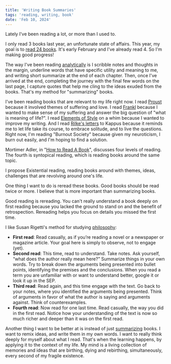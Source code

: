 ```yaml
---
title: 'Writing Book Summaries'
tags: 'reading, writing, book'
date: 'Feb 10, 2024'
---
```


Lately I've been reading a lot, or more than I used to.

I only read 3 books last year, an unfortunate state of affairs. This year, my goal is to [read 24 books](https://www.goodreads.com/user_challenges/51487655). It's early February and I've already read 4. So I'm making good progress!

The way I've been reading [analytically](https://fs.blog/the-art-of-reading-analytical-reading/) is I scribble notes and thoughts in the margin, underline words that have specific utility and meaning to me, and writing short summarize at the end of each chapter. Then, once I've arrived at the end, completing the journey with the final few words on the last page, I capture quotes that help me cling to the ideas exuded from the books. That's my method for "summarizing" books.

I've been reading books that are relevant to my life right now. I read [Proust](https://www.bneo.xyz/posts/proust) because it involved themes of suffering and love. I read [Frankl](https://www.bneo.xyz/posts/meaning) because I wanted to make sense of my suffering and answer the big question of "what is meaning of life?". I read [Elements of Style](https://www.bneo.xyz/posts/elementsofstyle) on a whim because I wanted to improve my writing. And I read [Rilke's letters](https://www.bneo.xyz/posts/rilkeletters) to Kappus because it reminds me to let life take its course, to embrace solitude, and to live the questions. Right now, I'm reading "Burnout Society" because given my neuroticism, I burn out easily, and I'm hoping to find a solution.

Mortimer Adler, in "[How to Read A Book](https://fs.blog/how-to-read-a-book/)", discusses four levels of reading. The fourth is syntopical reading, which is reading books around the same topic.

I propose Existential reading, reading books around with themes, ideas, challenges that are revolving around one's life.

One thing I want to do is reread these books. Good books should be read twice or more. I believe that is more important than summarizing books.

Good reading is rereading. You can't really understand a book deeply on first reading because you lacked the ground to stand on and the benefit of retrospection. Rereading helps you focus on details you missed the first time.

I like Susan Rigetti's method for studying [philosophy](https://www.susanrigetti.com/philosophy):

- **First read**: Read casually, as if you’re reading a novel or a newspaper or magazine article. Your goal here is simply to observe, not to engage (yet).
- **Second read**: This time, read to understand. Take notes. Ask yourself, “what does the author really mean here?” Summarize things in your own words. Try to break down the arguments being presented into bullet points, identifying the premises and the conclusions. When you read a term you are unfamiliar with or want to understand better, google it or look it up in the SEP.
- **Third read**: Read again, and this time engage with the text. Go back to your notes, where you identified the arguments being presented. Think of arguments in favor of what the author is saying and arguments against. Think of counterexamples.
- **Fourth read**: Now read for one last time. Read casually, the way you did in the first read. Notice how your understanding of the text is now so much richer and deeper than it was on the first read.

Another thing I want to be better at is instead of just [summarizing](https://www.andreasfragner.com/writing/writing-summaries) books. I want to remix ideas, and write them in my own words. I want to really think deeply for myself about what I read. That's when the learning happens, by applying it to the context of my life. My mind is a living collection of memories and ideas that are birthing, dying and rebirthing, simultaneously, every second of my fragile existence.
